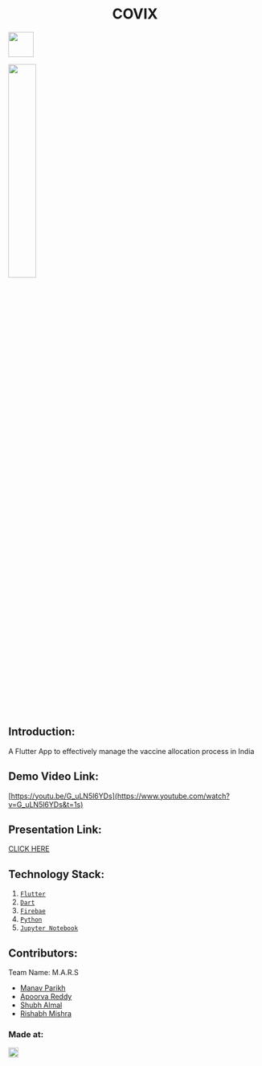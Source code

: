 <h1 align="center">COVIX</h1>
<p align="center">
</p>

<a href="https://hack36.com" > <img src="http://bit.ly/BuiltAtHack36" height=50px > </a>

<p align="left" width="100%">
    <img width="33%" src="https://user-images.githubusercontent.com/52506383/114286571-9ec17480-9a7d-11eb-9f63-b03e0ba3f486.jpeg"> 
</p>

## Introduction:
  A Flutter App to effectively manage the vaccine allocation process in India
  
## Demo Video Link:
  
  [https://youtu.be/G_uLN5l6YDs](https://www.youtube.com/watch?v=G_uLN5l6YDs&t=1s)
  
## Presentation Link:
  [CLICK HERE](https://drive.google.com/file/d/1x-Obu1wv_1eVQyCYY2bqUhU8cjddyhcM/view?usp=sharing)
  
  
## Technology Stack:
  1) [`Flutter`](https://flutter.dev/) 
  2) [`Dart`](https://dart.dev/)
  3) [`Firebae`](https://firebase.google.com/)
  4) [`Python`](https://www.python.org/)
  5) [`Jupyter Notebook`](https://jupyter.org/)
  

## Contributors:

Team Name: M.A.R.S

* [Manav Parikh](https://github.com/manavparikh01)
* [Apoorva Reddy](https://github.com/apoorvareddy612)
* [Shubh Almal](https://github.com/shubh0125)
* [Rishabh Mishra](https://github.com/mypherhistamine)


### Made at:
<a href="https://hack36.com"> <img src="http://bit.ly/BuiltAtHack36" height=20px> </a>
